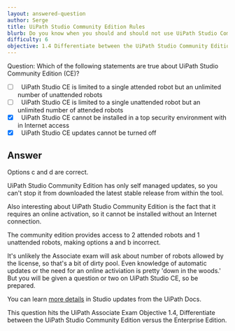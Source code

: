 ```yaml
---
layout: answered-question
author: Serge
title: UiPath Studio Community Edition Rules
blurb: Do you know when you should and should not use UiPath Studio Community Edition?
difficulty: 6
objective: 1.4 Differentiate between the UiPath Studio Community Edition versus the Enterprise Edition
---
```


Question: Which of the following statements are true about UiPath Studio Community Edition (CE)?

- [ ] &nbsp;  UiPath Studio CE is limited to a single attended robot but an unlimited number of unattended robots
- [ ] &nbsp;  UiPath Studio CE is limited to a single unattended robot but an unlimited number of attended robots
- [x] &nbsp;  UiPath Studio CE cannot be installed in a top security environment with in Internet access
- [x] &nbsp;  UiPath Studio CE updates cannot be turned off

## Answer

Options c and d are correct.

UiPath Studio Community Edition  has only self managed updates, so you can't stop it from downloaded the latest stable release from within the tool.

Also interesting about UiPath Studio Community Edition is the fact that it requires an online activation, so it cannot be installed without an Internet connection.

The community edition provides access to 2 attended robots and 1 unattended robots, making options a and b incorrect.

It's unlikely the Associate exam will ask about number of robots allowed by the license, so that's a bit of dirty pool. Even knowledge of automatic updates or the need for an online activiation is pretty 'down in the woods.' But you will be given a question or two on UiPath Studio CE, so be prepared.

You can learn [more details](https://docs.uipath.com/installation-and-upgrade/docs/studio-update-studio) in Studio updates from the UiPath Docs.

This question hits the UiPath Associate Exam Objective 1.4, Differentiate between the UiPath Studio Community Edition versus the Enterprise Edition.
